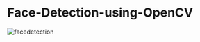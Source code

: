 # Face-Detection-using-OpenCV


![facedetection](https://user-images.githubusercontent.com/22048905/45585286-9aea0780-b8ff-11e8-92c3-11cb69bc8158.gif)

